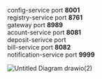 config-service       port **8001**  
registry-service     port **8761**  
gateway              port **8989**  
acount-service       port **8081**  
deposit-serivce      port  
bill-service         port **8082**  
notification-service port **9999**   


![Untitled Diagram drawio(2)](https://user-images.githubusercontent.com/54208323/172193536-abd469be-ee8b-42ab-9641-b0b82a63f134.png)
